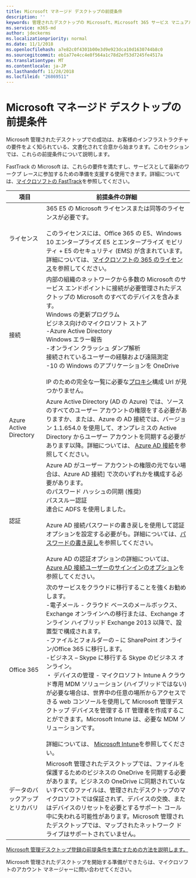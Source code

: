 ```yaml
---
title: Microsoft マネージド デスクトップの前提条件
description: ''
keywords: 管理されたデスクトップの Microsoft、Microsoft 365 サービス マニュアル
ms.service: m365-md
author: jdeckerms
ms.localizationpriority: normal
ms.date: 11/1/2018
ms.openlocfilehash: a7e82c0f4301b00e3d9e923dca10d1630744b8c0
ms.sourcegitcommit: eb1a77e4cc4e8f564a1c78d2ef53d7245fe4517a
ms.translationtype: MT
ms.contentlocale: ja-JP
ms.lasthandoff: 11/28/2018
ms.locfileid: "26869511"
---
```

# <a name="prerequisites-for-microsoft-managed-desktop"></a>Microsoft マネージド デスクトップの前提条件

<!--This topic is the target for a "Learn more" link in the Admin Portal (aka.ms/prereq-azure); do not delete.-->
<!--from Prerequisites -->

Microsoft 管理されたデスクトップでの成功は、お客様のインフラストラクチャの要件をよく知られている、文書化されて合意から始まります。このセクションでは、これらの前提条件について説明します。 

FastTrack の Microsoft は、これらの要件を満たすし、サービスとして最新のワークプ レースに参加するための準備を支援する使用できます。詳細については、[マイクロソフトの FastTrack](https://fasttrack.microsoft.com/about)を参照してください。 

項目 | 前提条件の詳細
--- | ---
ライセンス | 365 E5 の Microsoft ライセンスまたは同等のライセンスが必要です。<br><br>このライセンスには、Office 365 の E5、Windows 10 エンタープライズ E5 とエンタープライズ モビリティ + E5 のセキュリティ (EMS) が含まれています。詳細については、[マイクロソフトの 365 のライセンス](https://www.microsoft.com/microsoft-365/compare-all-microsoft-365-plans)を参照してください。
接続 |  内部の組織のネットワークから多数の Microsoft のサービス エンドポイントに接続が必要管理されたデスクトップの Microsoft のすべてのデバイスを含みます。<br>Windows の更新プログラム<br>ビジネス向けのマイクロソフト ストア<br>-Azure Active Directory<br>Windows エラー報告<br>-オンライン クラッシュ ダンプ解析<br>接続されているユーザーの経験および遠隔測定<br>-10 の Windows のアプリケーションを OneDrive<br><br>IP のための完全な一覧に必要な[プロキシ](../get-ready/network.md)構成 Url が見つかりません。 
Azure Active Directory |    Azure Active Directory (AD の Azure) では、ソースのすべてのユーザー アカウントの権限をする必要がありますか、または、Azure の AD 接続では、バージョン 1.1.654.0 を使用して、オンプレミスの Active Directory からユーザー アカウントを同期する必要があります以降。詳細については、 [Azure AD 接続](https://docs.microsoft.com/azure/active-directory/connect/active-directory-aadconnect)を参照してください。
認証 |    Azure AD がユーザー アカウントの権限の元でない場合は、Azure AD 接続] で次のいずれかを構成する必要があります。<br>のパスワード ハッシュの同期 (推奨)<br>パススルー認証<br>連合に ADFS を使用しました。<br><br>Azure AD 接続パスワードの書き戻しを使用して認証オプションを設定する必要がも。詳細については、[パスワードの書き戻し](https://docs.microsoft.com/azure/active-directory/authentication/howto-sspr-writeback)を参照してください。<br><br>Azure AD の認証オプションの詳細については、 [Azure AD 接続ユーザーのサインインのオプション](https://docs.microsoft.com/azure/active-directory/connect/active-directory-aadconnect-user-signin)を参照してください。
Office 365 |    次のサービスをクラウドに移行することを強くお勧めします。<br>-電子メール - クラウド ベースのメールボックス、Exchange オンラインへの移行または、Exchange オンライン ハイブリッド Exchange 2013 以降で、設置型で構成されます。<br>-ファイルとフォルダーの – に SharePoint オンライン/Office 365 に移行します。<br>-ビジネス – Skype に移行する Skype のビジネス オンライン。<br>・ デバイスの管理 - マイクロソフト Intune A クラウド専用 MDM ソリューション (ハイブリッドではない) が必要な場合は、世界中の任意の場所からアクセスできる web コンソールを使用して Microsoft 管理デスクトップ デバイスを管理する IT 管理者を作成することができます。Microsoft Intune は、必要な MDM ソリューションです。<br><br>詳細については、 [Microsoft Intune](https://www.microsoft.com/cloud-platform/microsoft-intune)を参照してください。 
データのバックアップとリカバリ | Microsoft 管理されたデスクトップでは、ファイルを保護するためのビジネスの OneDrive を同期する必要があります。ビジネスの OneDrive に同期されていないすべてのファイルは、管理されたデスクトップのマイクロソフトでは保証されず、デバイスの交換、またはデバイスのリセットを必要とするサポート コール中に失われる可能性があります。Microsoft 管理されたデスクトップでは、マップされたネットワーク ドライブはサポートされていません。  

[Microsoft 管理デスクトップ登録の前提条件を満たすための方法を説明します。](../get-ready/index.md)

Microsoft 管理されたデスクトップを開始する準備ができたらは、マイクロソフトのアカウント マネージャーに問い合わせてください。 